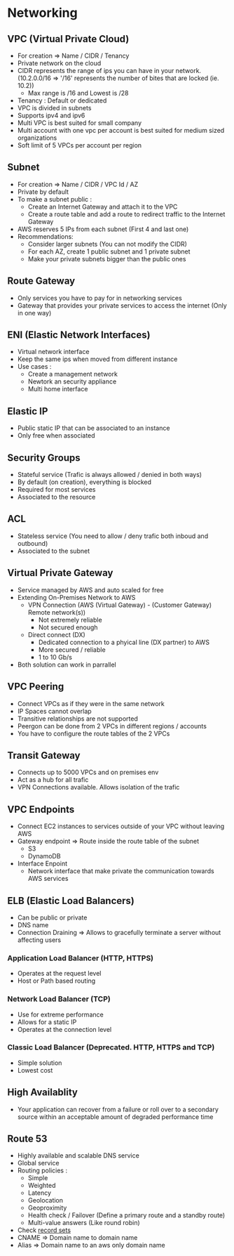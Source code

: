 # Networking

## VPC (Virtual Private Cloud)

* For creation => Name / CIDR / Tenancy
* Private network on the cloud
* CIDR represents the range of ips you can have in your network. (10.2.0.0/16 => '/16' represents the number of bites that are locked (ie. 10.2))
  * Max range is /16 and Lowest is /28
* Tenancy : Default or dedicated
* VPC is divided in subnets
* Supports ipv4 and ipv6
* Multi VPC is best suited for small company
* Multi account with one vpc per account is best suited for medium sized organizations
* Soft limit of 5 VPCs per account per region

## Subnet

* For creation => Name / CIDR / VPC Id / AZ
* Private by default
* To make a subnet public :
  * Create an Internet Gateway and attach it to the VPC
  * Create a route table and add a route to redirect traffic to the Internet Gateway
* AWS reserves 5 IPs from each subnet (First 4 and last one)
* Recommendations:
  * Consider larger subnets (You can not modify the CIDR)
  * For each AZ, create 1 public subnet and 1 private subnet
  * Make your private subnets bigger than the public ones

## Route Gateway

* Only services you have to pay for in networking services
* Gateway that provides your private services to access the internet (Only in one way)

## ENI (Elastic Network Interfaces)

* Virtual network interface
* Keep the same ips when moved from different instance
* Use cases :
  * Create a management network
  * Newtork an security appliance
  * Multi home interface

## Elastic IP

* Public static IP that can be associated to an instance
* Only free when associated

## Security Groups

* Stateful service (Trafic is always allowed / denied in both ways)
* By default (on creation), everything is blocked
* Required for most services
* Associated to the resource

## ACL

* Stateless service (You need to allow / deny trafic both inboud and outbound)
* Associated to the subnet

## Virtual Private Gateway

* Service managed by AWS and auto scaled for free
* Extending On-Premises Network to AWS
  * VPN Connection (AWS (Virtual Gateway) - (Customer Gateway) Remote network(s))
    * Not extremely reliable
    * Not secured enough
  * Direct connect (DX)
    * Dedicated connection to a phyical line (DX partner) to AWS
    * More secured / reliable
    * 1 to 10 Gb/s
* Both solution can work in parrallel

## VPC Peering

* Connect VPCs as if they were in the same network
* IP Spaces cannot overlap
* Transitive relationships are not supported
* Peergon can be done from 2 VPCs in different regions / accounts
* You have to configure the route tables of the 2 VPCs

## Transit Gateway

* Connects up to 5000 VPCs and on premises env
* Act as a hub for all trafic
* VPN Connections available. Allows isolation of the trafic

## VPC Endpoints

* Connect EC2 instances to services outside of your VPC without leaving AWS
* Gateway endpoint => Route inside the route table of the subnet
  * S3
  * DynamoDB
* Interface Enpoint
  * Network interface that make private the communication towards AWS services

## ELB (Elastic Load Balancers)

* Can be public or private
* DNS name
* Connection Draining => Allows to gracefully terminate a server without affecting users

### Application Load Balancer (HTTP, HTTPS)

* Operates at the request level
* Host or Path based routing

### Network Load Balancer (TCP)

* Use for extreme performance
* Allows for a static IP
* Operates at the connection level

### Classic Load Balancer (Deprecated. HTTP, HTTPS and TCP)

* Simple solution
* Lowest cost

## High Availablity

* Your application can recover from a failure or roll over to a secondary source within an acceptable amount of degraded performance time

## Route 53

* Highly available and scalable DNS service
* Global service
* Routing policies :
  * Simple
  * Weighted
  * Latency
  * Geolocation
  * Geoproximity
  * Health check / Failover (Define a primary route and a standby route)
  * Multi-value answers (Like round robin)
* Check [record sets](https://docs.aws.amazon.com/Route53/latest/DeveloperGuide/ResourceRecordTypes.html)
* CNAME => Domain name to domain name
* Alias => Domain name to an aws only domain name